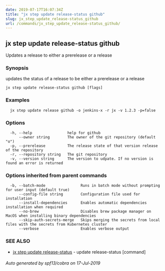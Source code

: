 ```yaml
---
date: 2019-07-17T16:07:34Z
title: "jx step update release-status github"
slug: jx_step_update_release-status_github
url: /commands/jx_step_update_release-status_github/
---
```

## jx step update release-status github

Updates a release to either a prerelease or a release

### Synopsis

updates the status of a release to be either a prerelease or a release

```
jx step update release-status github [flags]
```

### Examples

```
  jx step update release github -o jenkins-x -r jx -v 1.2.3 -p=false
```

### Options

```
  -h, --help                help for github
      --owner string        The owner of the git repository (default "o")
  -p, --prerelease          The release state of that version release of the repository
  -r, --repository string   The git repository
  -v, --version string      The version to udpate. If no version is found an error is returned
```

### Options inherited from parent commands

```
  -b, --batch-mode                Runs in batch mode without prompting for user input (default true)
      --config-file string        Configuration file used for installation
      --install-dependencies      Enables automatic dependencies installation when required
      --no-brew                   Disables brew package manager on MacOS when installing binary dependencies
      --skip-auth-secrets-merge   Skips merging the secrets from local files with the secrets from Kubernetes cluster
      --verbose                   Enables verbose output
```

### SEE ALSO

* [jx step update release-status](/commands/jx_step_update_release-status/)	 - update release-status [command]

###### Auto generated by spf13/cobra on 17-Jul-2019
